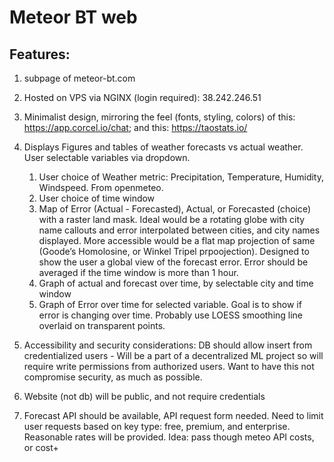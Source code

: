 # Meteor BT web

## Features:

1.  subpage of meteor-bt.com
2.  Hosted on VPS via NGINX (login required): 38.242.246.51
3.  Minimalist design, mirroring the feel (fonts, styling, colors) of this: https://app.corcel.io/chat; and this: https://taostats.io/
4.  Displays Figures and tables of weather forecasts vs actual weather. User selectable variables via dropdown.

    1.  User choice of Weather metric: Precipitation, Temperature, Humidity, Windspeed. From openmeteo.
    2.  User choice of time window
    3.  Map of Error (Actual - Forecasted), Actual, or Forecasted (choice) with a raster land mask. Ideal would be a rotating globe with city name callouts and error interpolated between cities, and city names displayed. More accessible would be a flat map projection of same (Goode’s Homolosine, or Winkel Tripel prpoojection). Designed to show the user a global view of the forecast error. Error should be averaged if the time window is more than 1 hour.
    4.  Graph of actual and forecast over time, by selectable city and time window
    5.  Graph of Error over time for selected variable. Goal is to show if error is changing over time. Probably use LOESS smoothing line overlaid on transparent points.

5.  Accessibility and security considerations: DB should allow insert from credentialized users - Will be a part of a decentralized ML project so will require write permissions from authorized users. Want to have this not compromise security, as much as possible.
6.  Website (not db) will be public, and not require credentials
7.  Forecast API should be available, API request form needed. Need to limit user requests based on key type: free, premium, and enterprise. Reasonable rates will be provided. Idea: pass though meteo API costs, or cost+
